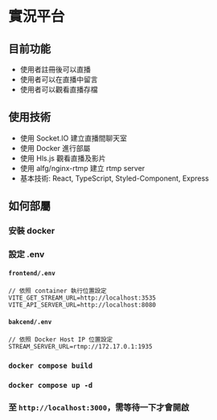# 實況平台

## 目前功能
- 使用者註冊後可以直播
- 使用者可以在直播中留言
- 使用者可以觀看直播存檔

## 使用技術
- 使用 Socket.IO 建立直播間聊天室
- 使用 Docker 進行部屬
- 使用 Hls.js 觀看直播及影片
- 使用 alfg/nginx-rtmp 建立 rtmp server
- 基本技術: React, TypeScript, Styled-Component, Express

## 如何部屬

### 安裝 docker

### 設定 .env

#### `frontend/.env`
```
// 依照 container 執行位置設定
VITE_GET_STREAM_URL=http://localhost:3535
VITE_API_SERVER_URL=http://localhost:8080
```

#### `bakcend/.env`
```
// 依照 Docker Host IP 位置設定
STREAM_SERVER_URL=rtmp://172.17.0.1:1935
```

### `docker compose build`

### `docker compose up -d`

### 至 `http://localhost:3000`，需等待一下才會開啟